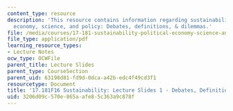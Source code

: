 ```yaml
---
content_type: resource
description: 'This resource contains information regarding sustainability: political
  economy, science, and policy: Debates, definitions, & dilemmas.'
file: /media/courses/17-181-sustainability-political-economy-science-and-policy-fall-2016/3206d09c570e865aafe85c363a9c878f_MIT17_181F16_Week1.pdf
file_type: application/pdf
learning_resource_types:
- Lecture Notes
ocw_type: OCWFile
parent_title: Lecture Slides
parent_type: CourseSection
parent_uid: 63198d81-fd9d-0dca-a42b-edc4f49cd3f1
resourcetype: Document
title: '17.181F16 Sustainability: Lecture Slides 1 - Debates, Definitions, & Dilemmas'
uid: 3206d09c-570e-865a-afe8-5c363a9c878f
---
```

